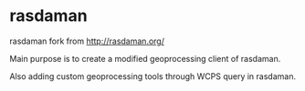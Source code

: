 # rasdaman
rasdaman fork from http://rasdaman.org/

Main purpose is to create a modified geoprocessing client of rasdaman. 

Also adding custom geoprocessing tools through WCPS query in rasdaman. 


